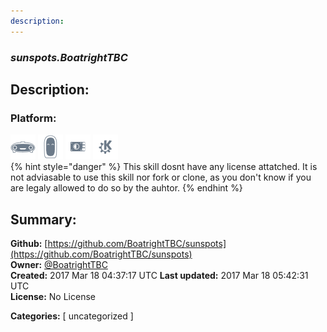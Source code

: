 ```yaml
---
description: 
---
```


### _sunspots.BoatrightTBC_  
## Description:  
  
  
  
### Platform:  
 ![Mark I](../.gitbook/assets/mark-1-icon.png)  ![Mark II](../.gitbook/assets/mark-2-icon.png)  ![Picroft](../.gitbook/assets/picroft-icon.png)  ![plasmoid](../.gitbook/assets/kde.png)   
{% hint style="danger" %}
This skill dosnt have any license attatched. It is not adviasable to use this skill nor fork or clone, as you don't know if you are legaly allowed to do so by the auhtor.
{% endhint %}
  
## Summary:  
**Github:** [https://github.com/BoatrightTBC/sunspots](https://github.com/BoatrightTBC/sunspots)  
**Owner:** [@BoatrightTBC](https://github.com/BoatrightTBC)  
**Created:** 2017 Mar 18 04:37:17 UTC  **Last updated:** 2017 Mar 18 05:42:31 UTC  
**License:** No License  
  
**Categories:** [ uncategorized ]   
